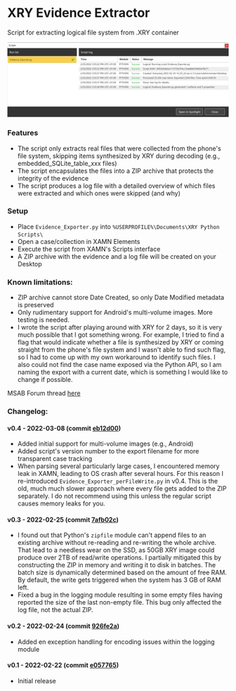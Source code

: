 # XRY Evidence Extractor
Script for extracting logical file system from .XRY container

![Demo](https://github.com/jankais3r/XRY-Evidence-Extractor/raw/main/demo.png)

### Features
- The script only extracts real files that were collected from the phone's file system, skipping items synthesized by XRY during decoding (e.g., embedded_SQLite_table_xxx files)
- The script encapsulates the files into a ZIP archive that protects the integrity of the evidence
- The script produces a log file with a detailed overview of which files were extracted and which ones were skipped (and why)

### Setup
- Place `Evidence_Exporter.py` into `%USERPROFILE%\Documents\XRY Python Scripts\`
- Open a case/collection in XAMN Elements
- Execute the script from XAMN's Scripts interface
- A ZIP archive with the evidence and a log file will be created on your Desktop

### Known limitations:
- ZIP archive cannot store Date Created, so only Date Modified metadata is preserved
- Only rudimentary support for Android's multi-volume images. More testing is needed.
- I wrote the script after playing around with XRY for 2 days, so it is very much possible that I got something wrong. For example, I tried to find a flag that would indicate whether a file is synthesized by XRY or coming straight from the phone's file system and I wasn't able to find such flag, so I had to come up with my own workaround to identify such files. I also could not find the case name exposed via the Python API, so I am naming the export with a current date, which is something I would like to change if possible.

MSAB Forum thread [here](https://forum.msab.com/viewtopic.php?id=2582)

### Changelog:
#### v0.4 - 2022-03-08 (commit [eb12d00](https://github.com/jankais3r/XRY-Evidence-Extractor/commit/eb12d00e5c4265ad3fdc900235d12a8a4a64b095))
- Added initial support for multi-volume images (e.g., Android)
- Added script's version number to the export filename for more transparent case tracking
- When parsing several particularly large cases, I encountered memory leak in XAMN, leading to OS crash after several hours. For this reason I re-introduced `Evidence_Exporter_perFileWrite.py` in v0.4. This is the old, much much slower approach where every file gets added to the ZIP separately. I do not recommend using this unless the regular script causes memory leaks for you.

#### v0.3 - 2022-02-25 (commit [7afb02c](https://github.com/jankais3r/XRY-Evidence-Extractor/commit/7afb02cdaa58236043f2c001ab5c0f75d22a183c))
- I found out that Python's `zipfile` module can't append files to an existing archive without re-reading and re-writing the whole archive. That lead to a needless wear on the SSD, as 50GB XRY image could produce over 2TB of read/write operations. I partially mitigated this by constructing the ZIP in memory and writing it to disk in batches. The batch size is dynamically determined based on the amount of free RAM. By default, the write gets triggered when the system has 3 GB of RAM left.
- Fixed a bug in the logging module resulting in some empty files having reported the size of the last non-empty file. This bug only affected the log file, not the actual ZIP.

#### v0.2 - 2022-02-24 (commit [926fe2a](https://github.com/jankais3r/XRY-Evidence-Extractor/commit/926fe2a895a95fa497c722b725adae8acaf334ca))
- Added en exception handling for encoding issues within the logging module

#### v0.1 - 2022-02-22 (commit [e057765](https://github.com/jankais3r/XRY-Evidence-Extractor/commit/e057765853c3ac1bc266a7f6e8ff30a0de854f6d))
- Initial release
